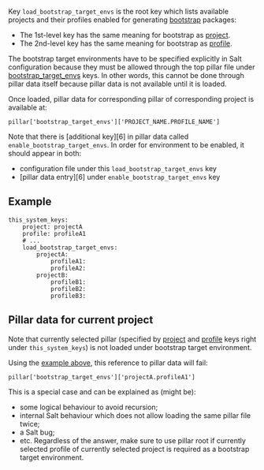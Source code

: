 
Key `load_bootstrap_target_envs` is the root key which lists available
projects and their profiles enabled for generating
[bootstrap][1] packages:
* The 1st-level key has the same meaning for bootstrap as [project][2].
* The 2nd-level key has the same meaning for bootstrap as [profile][3].

The bootstrap target environments have to be specified explicitly in Salt
configuration because they must be allowed through the top pillar file under
[bootstrap_target_envs][5] keys. In other words, this cannot be done through
pillar data itself because pillar data is not available until it is loaded.

Once loaded, pillar data for corresponding pillar of corresponding project
is available at:
```
pillar['bootstrap_target_envs']['PROJECT_NAME.PROFILE_NAME']
```

Note that there is [additional key][6] in pillar data
called `enable_bootstrap_target_envs`.
In order for environment to be enabled, it should appear in both:
* configuration file under this `load_bootstrap_target_envs` key
* [pillar data entry][6] under `enable_bootstrap_target_envs` key

## Example ##

```
this_system_keys:
    project: projectA
    profile: profileA1
    # ...
    load_bootstrap_target_envs:
        projectA:
            profileA1:
            profileA2:
        projectB:
            profileB1:
            profileB2:
            profileB3:
```

## Pillar data for current project ##

Note that currently selected pillar (specified by [project][2] and
[profile][3] keys right under `this_system_keys`) is not loaded
under bootstrap target environment.

Using the [example above][4], this reference to pillar data will fail:
```
pillar['bootstrap_target_envs']['projectA.profileA1']
```

This is a special case and can be explained as (might be):
* some logical behaviour to avoid recursion;
* internal Salt behaviour which does not allow
  loading the same pillar file twice;
* a Salt bug;
* etc.
Regardless of the answer, make sure to use pillar root if currently selected
profile of currently selected project is required as a bootstrap target
environment.


[1]: docs/bootstrapping.md
[2]: docs/configs/common/this_system_keys/project/readme.md
[3]: docs/configs/common/this_system_keys/profile/readme.md
[4]: #example
[5]: docs/pillars/common/bootstrap_target_envs/readme.md

